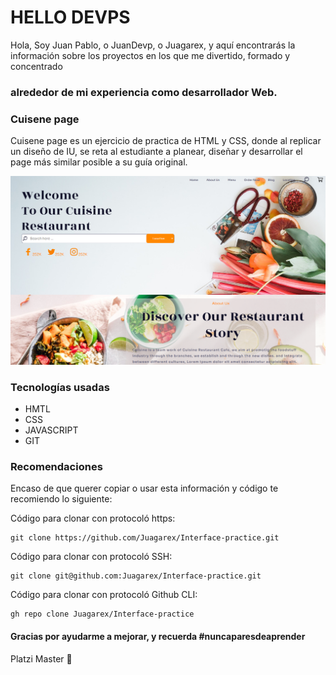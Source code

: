 # HELLO DEVPS

Hola, Soy Juan Pablo, o JuanDevp, o Juagarex, y aquí encontrarás la información sobre los proyectos en los que me divertido, formado y concentrado

### alrededor de mi experiencia como desarrollador Web.

### Cuisene page

Cuisene page es un ejercicio de practica de HTML y CSS, donde al replicar un diseño de IU, se reta al estudiante a planear, diseñar y desarrollar el page más similar posible a su guía original.  


![](.gitbook/assets/imagefeed.png)

### Tecnologías usadas

* HMTL
* CSS
* JAVASCRIPT
* GIT

### Recomendaciones

Encaso de que querer copiar o usar esta información y código te recomiendo lo siguiente:

Código para clonar con protocoló https:

```text
git clone https://github.com/Juagarex/Interface-practice.git
```

Código para clonar con protocoló SSH:

```text
git clone git@github.com:Juagarex/Interface-practice.git
```

Código para clonar con protocoló Github CLI:

```text
gh repo clone Juagarex/Interface-practice
```

#### Gracias por ayudarme a mejorar, y recuerda \#nuncaparesdeaprender

Platzi Master 💚

